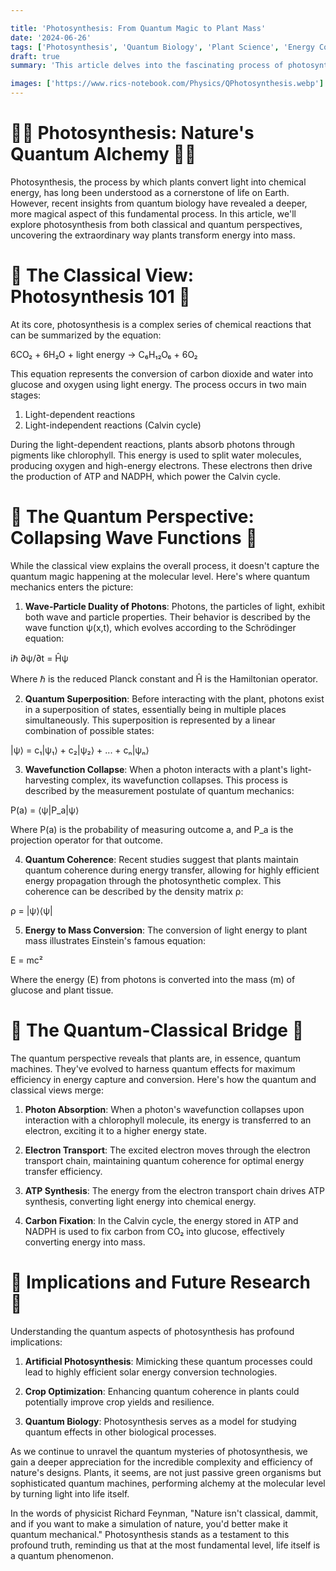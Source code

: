 ```yaml
---

title: 'Photosynthesis: From Quantum Magic to Plant Mass'
date: '2024-06-26'
tags: ['Photosynthesis', 'Quantum Biology', 'Plant Science', 'Energy Conversion']
draft: true
summary: 'This article delves into the fascinating process of photosynthesis, exploring both its classical understanding and the emerging quantum perspective, revealing how plants transform light into mass at the most fundamental level.'

images: ['https://www.rics-notebook.com/Physics/QPhotosynthesis.webp']
---
```


# 🌿🔬 Photosynthesis: Nature's Quantum Alchemy 🔬🌿

Photosynthesis, the process by which plants convert light into chemical energy, has long been understood as a cornerstone of life on Earth. However, recent insights from quantum biology have revealed a deeper, more magical aspect of this fundamental process. In this article, we'll explore photosynthesis from both classical and quantum perspectives, uncovering the extraordinary way plants transform energy into mass.

# 🌱 The Classical View: Photosynthesis 101 🌱

At its core, photosynthesis is a complex series of chemical reactions that can be summarized by the equation:

6CO₂ + 6H₂O + light energy → C₆H₁₂O₆ + 6O₂

This equation represents the conversion of carbon dioxide and water into glucose and oxygen using light energy. The process occurs in two main stages:

1. Light-dependent reactions
2. Light-independent reactions (Calvin cycle)

During the light-dependent reactions, plants absorb photons through pigments like chlorophyll. This energy is used to split water molecules, producing oxygen and high-energy electrons. These electrons then drive the production of ATP and NADPH, which power the Calvin cycle.

# 🔮 The Quantum Perspective: Collapsing Wave Functions 🔮

While the classical view explains the overall process, it doesn't capture the quantum magic happening at the molecular level. Here's where quantum mechanics enters the picture:

1. **Wave-Particle Duality of Photons**: 
Photons, the particles of light, exhibit both wave and particle properties. Their behavior is described by the wave function ψ(x,t), which evolves according to the Schrödinger equation:

iℏ ∂ψ/∂t = Ĥψ

Where ℏ is the reduced Planck constant and Ĥ is the Hamiltonian operator.

2. **Quantum Superposition**: 
Before interacting with the plant, photons exist in a superposition of states, essentially being in multiple places simultaneously. This superposition is represented by a linear combination of possible states:

|ψ⟩ = c₁|ψ₁⟩ + c₂|ψ₂⟩ + ... + cₙ|ψₙ⟩

3. **Wavefunction Collapse**: 
When a photon interacts with a plant's light-harvesting complex, its wavefunction collapses. This process is described by the measurement postulate of quantum mechanics:

P(a) = ⟨ψ|P_a|ψ⟩

Where P(a) is the probability of measuring outcome a, and P_a is the projection operator for that outcome.

4. **Quantum Coherence**: 
Recent studies suggest that plants maintain quantum coherence during energy transfer, allowing for highly efficient energy propagation through the photosynthetic complex. This coherence can be described by the density matrix ρ:

ρ = |ψ⟩⟨ψ|

5. **Energy to Mass Conversion**: 
The conversion of light energy to plant mass illustrates Einstein's famous equation:

E = mc²

Where the energy (E) from photons is converted into the mass (m) of glucose and plant tissue.

# 🌟 The Quantum-Classical Bridge 🌟

The quantum perspective reveals that plants are, in essence, quantum machines. They've evolved to harness quantum effects for maximum efficiency in energy capture and conversion. Here's how the quantum and classical views merge:

1. **Photon Absorption**: 
When a photon's wavefunction collapses upon interaction with a chlorophyll molecule, its energy is transferred to an electron, exciting it to a higher energy state.

2. **Electron Transport**: 
The excited electron moves through the electron transport chain, maintaining quantum coherence for optimal energy transfer efficiency.

3. **ATP Synthesis**: 
The energy from the electron transport chain drives ATP synthesis, converting light energy into chemical energy.

4. **Carbon Fixation**: 
In the Calvin cycle, the energy stored in ATP and NADPH is used to fix carbon from CO₂ into glucose, effectively converting energy into mass.

# 🔬 Implications and Future Research 🔬

Understanding the quantum aspects of photosynthesis has profound implications:

1. **Artificial Photosynthesis**: Mimicking these quantum processes could lead to highly efficient solar energy conversion technologies.

2. **Crop Optimization**: Enhancing quantum coherence in plants could potentially improve crop yields and resilience.

3. **Quantum Biology**: Photosynthesis serves as a model for studying quantum effects in other biological processes.

As we continue to unravel the quantum mysteries of photosynthesis, we gain a deeper appreciation for the incredible complexity and efficiency of nature's designs. Plants, it seems, are not just passive green organisms but sophisticated quantum machines, performing alchemy at the molecular level by turning light into life itself.

In the words of physicist Richard Feynman, "Nature isn't classical, dammit, and if you want to make a simulation of nature, you'd better make it quantum mechanical." Photosynthesis stands as a testament to this profound truth, reminding us that at the most fundamental level, life itself is a quantum phenomenon.